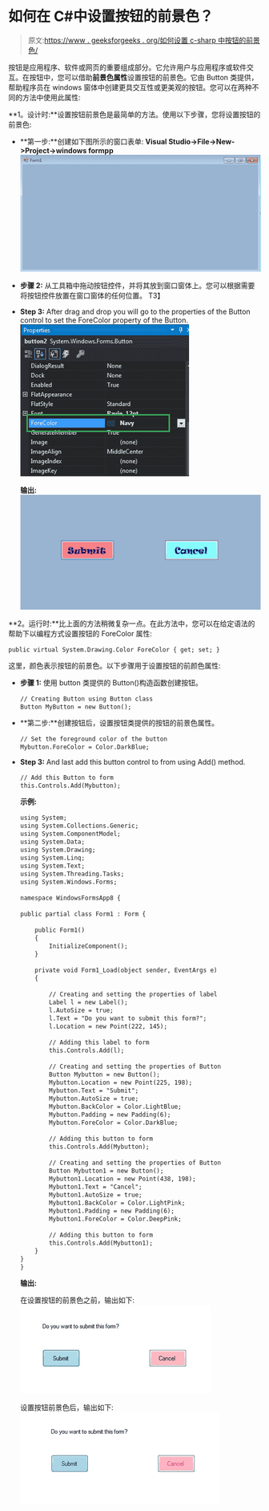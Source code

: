 # 如何在 C#中设置按钮的前景色？

> 原文:[https://www . geeksforgeeks . org/如何设置 c-sharp 中按钮的前景色/](https://www.geeksforgeeks.org/how-to-set-the-foreground-color-of-the-button-in-c-sharp/)

按钮是应用程序、软件或网页的重要组成部分。它允许用户与应用程序或软件交互。在按钮中，您可以借助**前景色属性**设置按钮的前景色。它由 Button 类提供，帮助程序员在 windows 窗体中创建更具交互性或更美观的按钮。您可以在两种不同的方法中使用此属性:

**1。设计时:**设置按钮前景色是最简单的方法。使用以下步骤，您将设置按钮的前景色:

*   **第一步:**创建如下图所示的窗口表单:
    **Visual Studio->File->New->Project->windows formpp**
    ![](img/9889dfd1d09174ca813cf58170ab9cc8.png)
*   **步骤 2:** 从工具箱中拖动按钮控件，并将其放到窗口窗体上。您可以根据需要将按钮控件放置在窗口窗体的任何位置。
    T3】
*   **Step 3:** After drag and drop you will go to the properties of the Button control to set the ForeColor property of the Button.
    ![](img/b4060ef6bce14411c5fe9e26b8d2e3f9.png)

    **输出:**
    ![](img/ff3240db4c200ca4dbcf871b163a5d5e.png)

**2。运行时:**比上面的方法稍微复杂一点。在此方法中，您可以在给定语法的帮助下以编程方式设置按钮的 ForeColor 属性:

```
public virtual System.Drawing.Color ForeColor { get; set; }
```

这里，颜色表示按钮的前景色。以下步骤用于设置按钮的前颜色属性:

*   **步骤 1:** 使用 button 类提供的 Button()构造函数创建按钮。

    ```
    // Creating Button using Button class
    Button MyButton = new Button();

    ```

*   **第二步:**创建按钮后，设置按钮类提供的按钮的前景色属性。

    ```
    // Set the foreground color of the button
    Mybutton.ForeColor = Color.DarkBlue;

    ```

*   **Step 3:** And last add this button control to from using Add() method.

    ```
    // Add this Button to form
    this.Controls.Add(Mybutton);

    ```

    **示例:**

    ```
    using System;
    using System.Collections.Generic;
    using System.ComponentModel;
    using System.Data;
    using System.Drawing;
    using System.Linq;
    using System.Text;
    using System.Threading.Tasks;
    using System.Windows.Forms;

    namespace WindowsFormsApp8 {

    public partial class Form1 : Form {

        public Form1()
        {
            InitializeComponent();
        }

        private void Form1_Load(object sender, EventArgs e)
        {

            // Creating and setting the properties of label
            Label l = new Label();
            l.AutoSize = true;
            l.Text = "Do you want to submit this form?";
            l.Location = new Point(222, 145);

            // Adding this label to form
            this.Controls.Add(l);

            // Creating and setting the properties of Button
            Button Mybutton = new Button();
            Mybutton.Location = new Point(225, 198);
            Mybutton.Text = "Submit";
            Mybutton.AutoSize = true;
            Mybutton.BackColor = Color.LightBlue;
            Mybutton.Padding = new Padding(6);
            Mybutton.ForeColor = Color.DarkBlue;

            // Adding this button to form
            this.Controls.Add(Mybutton);

            // Creating and setting the properties of Button
            Button Mybutton1 = new Button();
            Mybutton1.Location = new Point(438, 198);
            Mybutton1.Text = "Cancel";
            Mybutton1.AutoSize = true;
            Mybutton1.BackColor = Color.LightPink;
            Mybutton1.Padding = new Padding(6);
            Mybutton1.ForeColor = Color.DeepPink;

            // Adding this button to form
            this.Controls.Add(Mybutton1);
        }
    }
    }
    ```

    **输出:**

    在设置按钮的前景色之前，输出如下:
    ![](img/df4b12dca3b6ec2ec5ac316d1bbcedf5.png)

    设置按钮前景色后，输出如下:
    ![](img/37592e7c8b6d75afbd968c2d8094cf57.png)